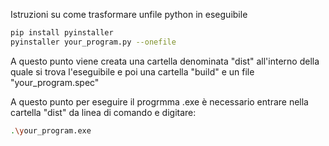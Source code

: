 Istruzioni su come trasformare unfile python in eseguibile

```bash
pip install pyinstaller
pyinstaller your_program.py --onefile
```

A questo punto viene creata una cartella denominata "dist" all'interno della quale si trova l'eseguibile e poi una cartella "build" e un file "your_program.spec"

A questo punto per eseguire il progrmma .exe è necessario entrare nella cartella "dist" da linea di comando e digitare:

```bash
.\your_program.exe
```